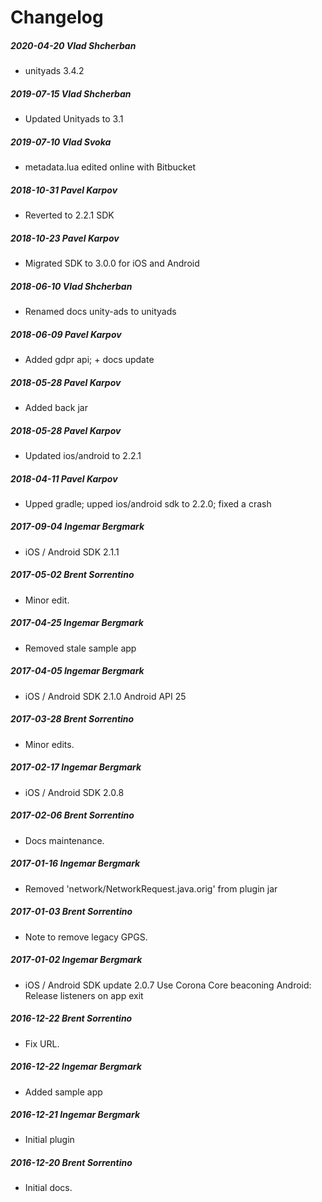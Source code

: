 # Changelog
##### 2020-04-20  Vlad Shcherban
 * unityads 3.4.2

##### 2019-07-15  Vlad Shcherban
 * Updated Unityads to 3.1

##### 2019-07-10  Vlad Svoka
 * metadata.lua edited online with Bitbucket

##### 2018-10-31  Pavel Karpov
 * Reverted to 2.2.1 SDK

##### 2018-10-23  Pavel Karpov
 * Migrated SDK to 3.0.0 for iOS and Android

##### 2018-06-10  Vlad Shcherban
 * Renamed docs unity-ads to unityads

##### 2018-06-09  Pavel Karpov
 * Added gdpr api; + docs update

##### 2018-05-28  Pavel Karpov
 * Added back jar

##### 2018-05-28  Pavel Karpov
 * Updated ios/android to 2.2.1

##### 2018-04-11  Pavel Karpov
 * Upped gradle; upped ios/android sdk to 2.2.0; fixed a crash

##### 2017-09-04  Ingemar Bergmark
 * iOS / Android SDK 2.1.1

##### 2017-05-02  Brent Sorrentino
 * Minor edit.

##### 2017-04-25  Ingemar Bergmark
 * Removed stale sample app

##### 2017-04-05  Ingemar Bergmark
 * iOS / Android SDK 2.1.0
Android API 25

##### 2017-03-28  Brent Sorrentino
 * Minor edits.

##### 2017-02-17  Ingemar Bergmark
 * iOS / Android SDK 2.0.8

##### 2017-02-06  Brent Sorrentino
 * Docs maintenance.

##### 2017-01-16  Ingemar Bergmark
 * Removed 'network/NetworkRequest.java.orig' from plugin jar

##### 2017-01-03  Brent Sorrentino
 * Note to remove legacy GPGS.

##### 2017-01-02  Ingemar Bergmark
 * iOS / Android SDK update 2.0.7
Use Corona Core beaconing
Android: Release listeners on app exit

##### 2016-12-22  Brent Sorrentino
 * Fix URL.

##### 2016-12-22  Ingemar Bergmark
 * Added sample app

##### 2016-12-21  Ingemar Bergmark
 * Initial plugin

##### 2016-12-20  Brent Sorrentino
 * Initial docs.

